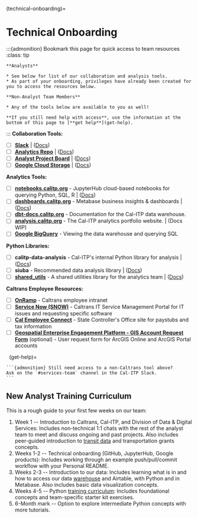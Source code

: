 (technical-onboarding)=

# Technical Onboarding

:::{admonition} Bookmark this page for quick access to team resources
:class: tip

    **Analysts**

    * See below for list of our collaboration and analysis tools.
    * As part of your onboarding, privileges have already been created for you to access the resources below.

    **Non-Analyst Team Members**

    * Any of the tools below are available to you as well!

    **If you still need help with access**, use the information at the bottom of this page to [**get help**](get-help).
:::
**Collaboration Tools:**

* [ ]  [**Slack**](https://cal-itp.slack.com) | ([Docs](slack-intro))
* [ ]  [**Analytics Repo**](https://github.com/cal-itp/data-analyses) | ([Docs](analytics-repo))
* [ ]  [**Analyst Project Board**](https://github.com/cal-itp/data-analyses/projects/1) | ([Docs](analytics-project-board))
* [ ]  [**Google Cloud Storage**](https://console.cloud.google.com/storage/browser/calitp-analytics-data) | ([Docs](storing-new-data))

**Analytics Tools:**

* [ ]  **[notebooks.calitp.org](https://notebooks.calitp.org/)** - JupyterHub cloud-based notebooks for querying Python, SQL, R | ([Docs](jupyterhub-intro))
* [ ]  **[dashboards.calitp.org](https://dashboards.calitp.org/)** - Metabase business insights & dashboards | ([Docs](metabase))
* [ ]  **[dbt-docs.calitp.org](https://dbt-docs.calitp.org/)** - Documentation for the Cal-ITP data warehouse.
* [ ]  **[analysis.calitp.org](https://analysis.calitp.org/)** - The Cal-ITP analytics portfolio website. | (Docs WIP)
* [ ]  [**Google BigQuery**](https://console.cloud.google.com/bigquery) - Viewing the data warehouse and querying SQL

**Python Libraries:**

* [ ]  **calitp-data-analysis** - Cal-ITP's internal Python library for analysis | ([Docs](calitp-data-analysis))
* [ ]  **siuba** - Recommended data analysis library | ([Docs](siuba))
* [ ]  [**shared_utils**](https://github.com/cal-itp/data-analyses/tree/main/_shared_utils) - A shared utilities library for the analytics team | ([Docs](shared-utils))

**Caltrans Employee Resources:**

* [ ]  [**OnRamp**](https://onramp.dot.ca.gov/) - Caltrans employee intranet
* [ ]  [**Service Now (SNOW)**](https://cdotprod.service-now.com/sp) - Caltrans IT Service Management Portal for IT issues and requesting specific software
* [ ]  [**Cal Employee Connect**](https://connect.sco.ca.gov/) - State Controller's Office site for paystubs and tax information
* [ ]  [**Geospatial Enterprise Engagement Platform - GIS Account Request Form**](https://sv03tmcpo.ct.dot.ca.gov/portal/apps/sites/#/geep/pages/account-request) (optional) - User request form for ArcGIS Online and ArcGIS Portal accounts

&nbsp;
(get-help)=

    ```{admonition} Still need access to a non-Caltrans tool above?
    Ask on the `#services-team` channel in the Cal-ITP Slack.
    ```

## New Analyst Training Curriculum

This is a rough guide to your first few weeks on our team:

1. Week 1 -- Introduction to Caltrans, Cal-ITP, and Division of Data & Digital Services: Includes non-technical 1:1 chats with the rest of the analyst team to meet and discuss ongoing and past projects. Also includes peer-guided introduction to [transit data](https://docs.calitp.org/data-infra/warehouse/what_is_gtfs.html) and transportation grants concepts.
2. Weeks 1-2 -- Technical onboarding (GitHub, JupyterHub, Google products): Includes working through an example push/pull/commit workflow with your Personal README.
3. Weeks 2-3 -- Introduction to our data: Includes learning what is in and how to access our data [warehouse](https://docs.calitp.org/data-infra/warehouse/warehouse_starter_kit.html) and Airtable, with Python and in Metabase. Also includes basic data visualization concepts.
4. Weeks 4-5 -- Python [training curriculum](https://docs.calitp.org/data-infra/analytics_new_analysts/overview.html): Includes foundational concepts and team-specific starter kit exercises.
5. 6-Month mark -- Option to explore intermediate Python concepts with more tutorials.

